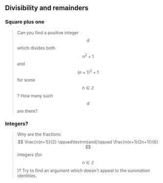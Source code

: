 ## Divisibility and remainders

### Square plus one

> Can you find a positive integer $$d$$ which divides both $$n^2 + 1$$ and $$(n+1)^2 + 1$$ for some $$n \in \mathbb{Z}$$? How many such $$d$$ are there?


### Integers?

> Why are the fractions
> $$
> \frac{n(n+1)}{2}
> \qquad\textrm{and}\qquad
> \frac{n(n+1)(2n+1)}{6}
> $$
> integers (for $$n \in \mathbb{Z}$$)? Try to find an argument which doesn't appeal to the summation identities.

